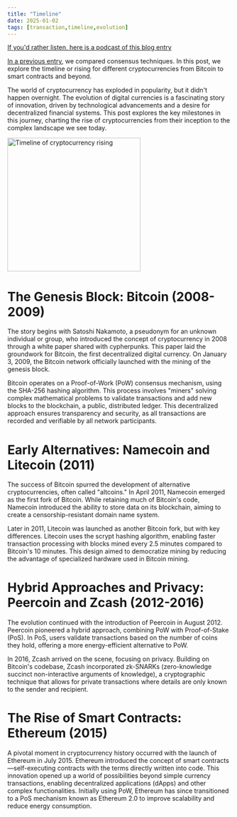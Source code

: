 ```yaml
---
title: "Timeline"
date: 2025-01-02
tags: [transaction,timeline,evolution]
---
```


<head>
<link rel="alternate" type="application/atom+xml" title="{{ site.title }}" href="/feed.xml">
</head>

[If you'd rather listen, here is a podcast of this blog entry](https://lewisbakkero.github.io/tibidabo/audios/Timeline.mp3)

[In a previous entry](https://lewisbakkero.github.io/tibidabo/audios/Consensus2.mp3), we compared consensus techniques. In this post, we explore the timeline or rising for different cryptocurrencies from Bitcoin to smart contracts and beyond.

The world of cryptocurrency has exploded in popularity, but it didn't happen overnight. The evolution of digital currencies is a fascinating story of innovation, driven by technological advancements and a desire for decentralized financial systems. This post explores the key milestones in this journey, charting the rise of cryptocurrencies from their inception to the complex landscape we see today.

<img src="https://lewisbakkero.github.io/tibidabo/images/timeline.png" alt="Timeline of cryptocurrency rising" width="300"/>

# The Genesis Block: Bitcoin (2008-2009)

The story begins with Satoshi Nakamoto, a pseudonym for an unknown individual or group, who introduced the concept of cryptocurrency in 2008 through a white paper shared with cypherpunks. This paper laid the groundwork for Bitcoin, the first decentralized digital currency. On January 3, 2009, the Bitcoin network officially launched with the mining of the genesis block.

Bitcoin operates on a Proof-of-Work (PoW) consensus mechanism, using the SHA-256 hashing algorithm. This process involves "miners" solving complex mathematical problems to validate transactions and add new blocks to the blockchain, a public, distributed ledger. This decentralized approach ensures transparency and security, as all transactions are recorded and verifiable by all network participants.

# Early Alternatives: Namecoin and Litecoin (2011)

The success of Bitcoin spurred the development of alternative cryptocurrencies, often called "altcoins." In April 2011, Namecoin emerged as the first fork of Bitcoin. While retaining much of Bitcoin's code, Namecoin introduced the ability to store data on its blockchain, aiming to create a censorship-resistant domain name system.

Later in 2011, Litecoin was launched as another Bitcoin fork, but with key differences. Litecoin uses the scrypt hashing algorithm, enabling faster transaction processing with blocks mined every 2.5 minutes compared to Bitcoin's 10 minutes. This design aimed to democratize mining by reducing the advantage of specialized hardware used in Bitcoin mining.

# Hybrid Approaches and Privacy: Peercoin and Zcash (2012-2016)

The evolution continued with the introduction of Peercoin in August 2012. Peercoin pioneered a hybrid approach, combining PoW with Proof-of-Stake (PoS). In PoS, users validate transactions based on the number of coins they hold, offering a more energy-efficient alternative to PoW.

In 2016, Zcash arrived on the scene, focusing on privacy. Building on Bitcoin's codebase, Zcash incorporated zk-SNARKs (zero-knowledge succinct non-interactive arguments of knowledge), a cryptographic technique that allows for private transactions where details are only known to the sender and recipient.

# The Rise of Smart Contracts: Ethereum (2015)

A pivotal moment in cryptocurrency history occurred with the launch of Ethereum in July 2015. Ethereum introduced the concept of smart contracts—self-executing contracts with the terms directly written into code. This innovation opened up a world of possibilities beyond simple currency transactions, enabling decentralized applications (dApps) and other complex functionalities. Initially using PoW, Ethereum has since transitioned to a PoS mechanism known as Ethereum 2.0 to improve scalability and reduce energy consumption.